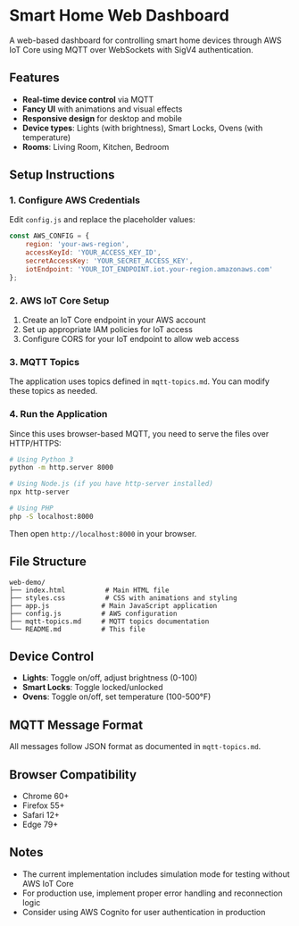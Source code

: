 # Smart Home Web Dashboard

A web-based dashboard for controlling smart home devices through AWS IoT Core using MQTT over WebSockets with SigV4 authentication.

## Features

- **Real-time device control** via MQTT
- **Fancy UI** with animations and visual effects
- **Responsive design** for desktop and mobile
- **Device types**: Lights (with brightness), Smart Locks, Ovens (with temperature)
- **Rooms**: Living Room, Kitchen, Bedroom

## Setup Instructions

### 1. Configure AWS Credentials

Edit `config.js` and replace the placeholder values:

```javascript
const AWS_CONFIG = {
    region: 'your-aws-region',
    accessKeyId: 'YOUR_ACCESS_KEY_ID',
    secretAccessKey: 'YOUR_SECRET_ACCESS_KEY',
    iotEndpoint: 'YOUR_IOT_ENDPOINT.iot.your-region.amazonaws.com'
};
```

### 2. AWS IoT Core Setup

1. Create an IoT Core endpoint in your AWS account
2. Set up appropriate IAM policies for IoT access
3. Configure CORS for your IoT endpoint to allow web access

### 3. MQTT Topics

The application uses topics defined in `mqtt-topics.md`. You can modify these topics as needed.

### 4. Run the Application

Since this uses browser-based MQTT, you need to serve the files over HTTP/HTTPS:

```bash
# Using Python 3
python -m http.server 8000

# Using Node.js (if you have http-server installed)
npx http-server

# Using PHP
php -S localhost:8000
```

Then open `http://localhost:8000` in your browser.

## File Structure

```
web-demo/
├── index.html          # Main HTML file
├── styles.css          # CSS with animations and styling
├── app.js             # Main JavaScript application
├── config.js          # AWS configuration
├── mqtt-topics.md     # MQTT topics documentation
└── README.md          # This file
```

## Device Control

- **Lights**: Toggle on/off, adjust brightness (0-100)
- **Smart Locks**: Toggle locked/unlocked
- **Ovens**: Toggle on/off, set temperature (100-500°F)

## MQTT Message Format

All messages follow JSON format as documented in `mqtt-topics.md`.

## Browser Compatibility

- Chrome 60+
- Firefox 55+
- Safari 12+
- Edge 79+

## Notes

- The current implementation includes simulation mode for testing without AWS IoT Core
- For production use, implement proper error handling and reconnection logic
- Consider using AWS Cognito for user authentication in production
